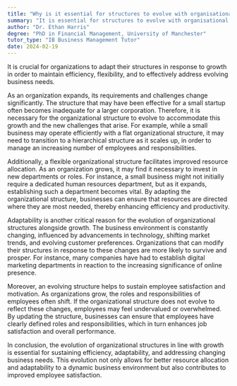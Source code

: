 ```yaml
---
title: "Why is it essential for structures to evolve with organisational growth?"
summary: "It is essential for structures to evolve with organisational growth to maintain efficiency, adaptability, and to meet changing business needs."
author: "Dr. Ethan Harris"
degree: "PhD in Financial Management, University of Manchester"
tutor_type: "IB Business Management Tutor"
date: 2024-02-19
---
```


It is crucial for organizations to adapt their structures in response to growth in order to maintain efficiency, flexibility, and to effectively address evolving business needs.

As an organization expands, its requirements and challenges change significantly. The structure that may have been effective for a small startup often becomes inadequate for a larger corporation. Therefore, it is necessary for the organizational structure to evolve to accommodate this growth and the new challenges that arise. For example, while a small business may operate efficiently with a flat organizational structure, it may need to transition to a hierarchical structure as it scales up, in order to manage an increasing number of employees and responsibilities.

Additionally, a flexible organizational structure facilitates improved resource allocation. As an organization grows, it may find it necessary to invest in new departments or roles. For instance, a small business might not initially require a dedicated human resources department, but as it expands, establishing such a department becomes vital. By adapting the organizational structure, businesses can ensure that resources are directed where they are most needed, thereby enhancing efficiency and productivity.

Adaptability is another critical reason for the evolution of organizational structures alongside growth. The business environment is constantly changing, influenced by advancements in technology, shifting market trends, and evolving customer preferences. Organizations that can modify their structures in response to these changes are more likely to survive and prosper. For instance, many companies have had to establish digital marketing departments in reaction to the increasing significance of online presence.

Moreover, an evolving structure helps to sustain employee satisfaction and motivation. As organizations grow, the roles and responsibilities of employees often shift. If the organizational structure does not evolve to reflect these changes, employees may feel undervalued or overwhelmed. By updating the structure, businesses can ensure that employees have clearly defined roles and responsibilities, which in turn enhances job satisfaction and overall performance.

In conclusion, the evolution of organizational structures in line with growth is essential for sustaining efficiency, adaptability, and addressing changing business needs. This evolution not only allows for better resource allocation and adaptability to a dynamic business environment but also contributes to improved employee satisfaction.
    